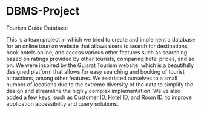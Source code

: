 # DBMS-Project
Tourism Guide Database

This is a team project in which we tried to create and implement a database for an online tourism website that allows users to search for destinations, book hotels online, and access various other features such as searching based on ratings provided by other tourists, comparing hotel prices, and so on.
We were inspired by the Gujarat Tourism website, which is a beautifully designed platform that allows for easy searching and booking of tourist attractions, among other features.
We restricted ourselves to a small number of locations due to the extreme diversity of the data to simplify the design and streamline the highly complex implementation. We've also added a few keys, such as Customer ID, Hotel ID, and Room ID, to improve application accessibility and query solutions.
